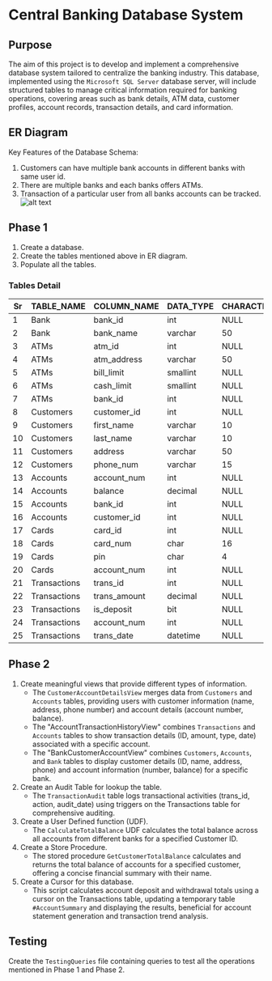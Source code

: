 # Central Banking Database System
## Purpose
The aim of this project is to develop and implement a comprehensive database system tailored to centralize the banking industry. This database, implemented using the `Microsoft SQL Server` database server, will include structured tables to manage critical information required for banking operations, covering areas such as bank details, ATM data, customer profiles, account records, transaction details, and card information.

## ER Diagram
Key Features of the Database Schema:
1. Customers can have multiple bank accounts in different banks with same user id.
2. There are multiple banks and each banks offers ATMs.
3. Transaction of a particular user from all banks accounts can be tracked.
![alt text](https://github.com/Krish-oo7/Central_Banking_Database_System/blob/main/Misc/ER%20Diagram.png)

## Phase 1
1. Create a database.
2. Create the tables mentioned above in ER diagram.
3. Populate all the tables.

### Tables Detail
Sr| TABLE_NAME |COLUMN_NAME|DATA_TYPE|CHARACTER_MAX_LENGTH|NUMERIC_PRECISION |NUMERIC_SCALE
--| ---------- | ----------- | --------- | ------------------------ | ----------------- | --------
1 |    Bank	   |   bank_id   |   int	  |           NULL	        |        10	       |     0
2 |    Bank	   |  bank_name  |  varchar  |            50	           |       NULL	       |    NULL
3 |    ATMs	   |   atm_id	  |   int	  |           NULL	        |        10	       |     0
4 |    ATMs	   | atm_address |  varchar  |            50	           |        NULL	    |    NULL
5 |    ATMs	   | bill_limit  | smallint  |           NULL	        |         5         |     0
6 |    ATMs	   | cash_limit  | smallint  |           NULL	        |         5 	       |     0
7 |    ATMs	   |   bank_id	  |   int	  |           NULL	        |        10	       |     0
8 | Customers	|customer_id	|int|	NULL|	10|	0
9| Customers	|first_name|	varchar|	10|	NULL|	NULL
10 | Customers|	last_name|	varchar|	10|	NULL|	NULL
11 | Customers|	address	|varchar|	50|	NULL|	NULL
12 | Customers|	phone_num |	varchar	|15|	NULL|	NULL
13 | Accounts|	account_num |	int|	NULL|	10|	0
14 | Accounts|	balance	  |  decimal|	NULL|	38|	2
15 | Accounts|	bank_id	  |  int|	NULL|	10|	0
16 | Accounts|	customer_id	|int|	NULL|	10|	0
17 | Cards|	card_id	   |  int|	NULL|	10|	0
18 | Cards|	card_num	|char	|16|	NULL|	NULL
19 | Cards|	pin	|char	|4	|NULL	|NULL
20 | Cards|	account_num	|int	| NULL	|10|	0
21 | Transactions|	trans_id	|int	|NULL|	10	|0
22 | Transactions|	trans_amount	|decimal|	NULL|	10|	2
23 | Transactions|	is_deposit	|bit	|NULL	|NULL	|NULL
24 | Transactions|	account_num	|int	|NULL	|10	|0
25 | Transactions|	trans_date	|datetime|	NULL|	NULL|	NULL

## Phase 2
1. Create meaningful views that provide different types of information.
   - The `CustomerAccountDetailsView` merges data from `Customers` and `Accounts` tables, providing users with customer information (name, address, phone number) and account details (account number, balance).
   - The "AccountTransactionHistoryView" combines `Transactions` and `Accounts` tables to show transaction details (ID, amount, type, date) associated with a specific account.
   - The "BankCustomerAccountView" combines `Customers`, `Accounts`, and `Bank` tables to display customer details (ID, name, address, phone) and account information (number, balance) for a specific bank.
2. Create an Audit Table for lookup the table.
   - The `TransactionAudit` table logs transactional activities (trans_id, action, audit_date) using triggers on the Transactions table for comprehensive auditing.
3. Create a User Defined function (UDF).
   - The `CalculateTotalBalance` UDF calculates the total balance across all accounts from different banks for a specified Customer ID.
4. Create a Store Procedure.
   - The stored procedure `GetCustomerTotalBalance` calculates and returns the total balance of accounts for a specified customer, offering a concise financial summary with their name.
5. Create a Cursor for this database.
   - This script calculates account deposit and withdrawal totals using a cursor on the Transactions table, updating a temporary table `#AccountSummary` and displaying the results, beneficial for account statement generation and transaction trend analysis.
  
## Testing
Create the `TestingQueries` file containing queries to test all the operations mentioned in Phase 1 and Phase 2.

